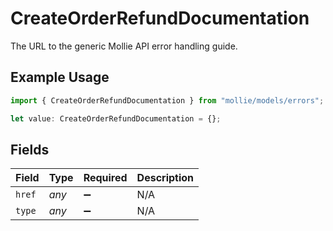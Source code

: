# CreateOrderRefundDocumentation

The URL to the generic Mollie API error handling guide.

## Example Usage

```typescript
import { CreateOrderRefundDocumentation } from "mollie/models/errors";

let value: CreateOrderRefundDocumentation = {};
```

## Fields

| Field              | Type               | Required           | Description        |
| ------------------ | ------------------ | ------------------ | ------------------ |
| `href`             | *any*              | :heavy_minus_sign: | N/A                |
| `type`             | *any*              | :heavy_minus_sign: | N/A                |